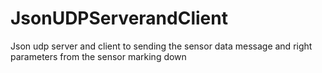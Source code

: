 # JsonUDPServerandClient
Json udp server and client to sending the sensor data message and right parameters from the sensor marking down
